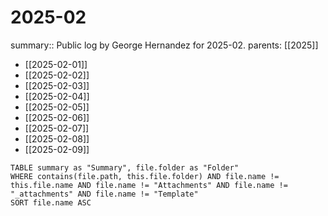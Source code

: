 #  2025-02

summary:: Public log by George Hernandez for 2025-02.
parents: [[2025]]

- [[2025-02-01]]
- [[2025-02-02]]
- [[2025-02-03]]
- [[2025-02-04]]
- [[2025-02-05]]
- [[2025-02-06]]
- [[2025-02-07]]
- [[2025-02-08]]
- [[2025-02-09]]

```dataview
TABLE summary as "Summary", file.folder as "Folder"
WHERE contains(file.path, this.file.folder) AND file.name != this.file.name AND file.name != "Attachments" AND file.name != "_attachments" AND file.name != "Template"
SORT file.name ASC
```
